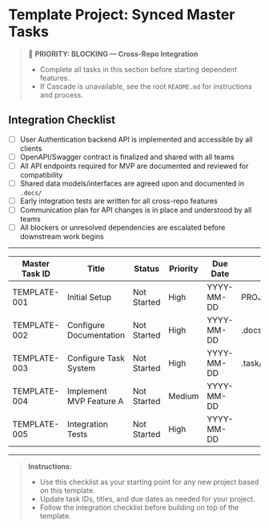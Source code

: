 # Template Project: Synced Master Tasks

> 🚦 **PRIORITY: BLOCKING — Cross-Repo Integration**
> - Complete all tasks in this section before starting dependent features.
> - If Cascade is unavailable, see the root `README.md` for instructions and process.

## Integration Checklist
- [ ] User Authentication backend API is implemented and accessible by all clients
- [ ] OpenAPI/Swagger contract is finalized and shared with all teams
- [ ] All API endpoints required for MVP are documented and reviewed for compatibility
- [ ] Shared data models/interfaces are agreed upon and documented in `.docs/`
- [ ] Early integration tests are written for all cross-repo features
- [ ] Communication plan for API changes is in place and understood by all teams
- [ ] All blockers or unresolved dependencies are escalated before downstream work begins

---

| Master Task ID | Title                      | Status      | Priority | Due Date    | Linked Docs                |
|---------------|----------------------------|-------------|----------|-------------|----------------------------|
| TEMPLATE-001  | Initial Setup              | Not Started | High     | YYYY-MM-DD  | PROJECT_SETUP_CHECKLIST.md |
| TEMPLATE-002  | Configure Documentation    | Not Started | High     | YYYY-MM-DD  | .docs/README.md            |
| TEMPLATE-003  | Configure Task System      | Not Started | High     | YYYY-MM-DD  | .task/README.md            |
| TEMPLATE-004  | Implement MVP Feature A    | Not Started | Medium   | YYYY-MM-DD  |                            |
| TEMPLATE-005  | Integration Tests          | Not Started | High     | YYYY-MM-DD  |                            |

---

> **Instructions:**
> - Use this checklist as your starting point for any new project based on this template.
> - Update task IDs, titles, and due dates as needed for your project.
> - Follow the integration checklist before building on top of the template.
